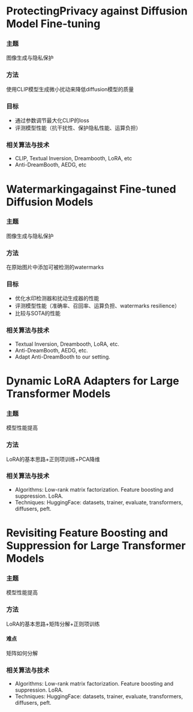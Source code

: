 # ProtectingPrivacy against Diffusion Model Fine-tuning
### 主题
图像生成与隐私保护
### 方法
使用CLIP模型生成微小扰动来降低diffusion模型的质量
### 目标
- 通过参数调节最大化CLIP的loss
- 评测模型性能（抗干扰性、保护隐私性能、运算负担）
### 相关算法与技术
- CLIP, Textual Inversion, Dreambooth, LoRA, etc
- Anti-DreamBooth, AEDG, etc

# Watermarkingagainst Fine-tuned Diffusion Models
### 主题
图像生成与隐私保护
### 方法
在原始图片中添加可被检测的watermarks
### 目标
- 优化水印检测器和扰动生成器的性能
- 评测模型性能（准确率、召回率、运算负担、watermarks resilience）
- 比较与SOTA的性能
### 相关算法与技术
- Textual Inversion, Dreambooth, LoRA, etc. 
- Anti-DreamBooth, AEDG, etc.
- Adapt Anti-DreamBooth to our setting.
# Dynamic LoRA Adapters for Large Transformer Models
### 主题
模型性能提高
### 方法
LoRA的基本思路+正则项训练+PCA降维
### 相关算法与技术
- Algorithms: Low-rank matrix factorization. Feature boosting and suppression. LoRA.
- Techniques: HuggingFace: datasets, trainer, evaluate, transformers, diffusers, peft.
# Revisiting Feature Boosting and Suppression for Large Transformer Models
### 主题
模型性能提高
### 方法
LoRA的基本思路+矩阵分解+正则项训练
#### 难点
矩阵如何分解
### 相关算法与技术 
- Algorithms: Low-rank matrix factorization. Feature boosting and suppression. LoRA. 
- Techniques: HuggingFace: datasets, trainer, evaluate, transformers, diffusers, peft.